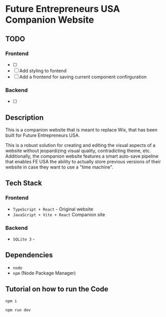 # Future Entrepreneurs USA Companion Website 
## TODO 

### Frontend 
- [ ] 
- [ ] Add styling to fontend 
- [ ] Add a frontend for saving current component confirguration 

### Backend 
- [ ] 

## Description
This is a companion website that is meant to replace 
Wix, that has been built for Future Entrepreneurs USA. 

This is a robust solution for creating and editing the 
visual aspects of a website without jeopardizing visual
quality, contradicting theme, etc. Additionally, 
the companion website features a smart auto-save pipeline 
that enables FE USA the ability to actually store previous 
versions of their website in case they want to use a 
"time machine". 

## Tech Stack 
### Frontend  
- `TypeScript + React` - Original website 
- `JavaScript + Vite + React` Companion site 

### Backend 
- `SQLite 3` - 

## Dependencies  
- `node`
- `npm` (Node Package Manager)

## Tutorial on how to run the Code 
```
npm i 
```

```
npm run dev
```


